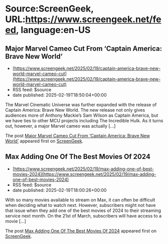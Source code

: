# Source:ScreenGeek, URL:https://www.screengeek.net/feed, language:en-US

## Major Marvel Cameo Cut From ‘Captain America: Brave New World’
 - [https://www.screengeek.net/2025/02/19/captain-america-brave-new-world-marvel-cameo-cut](https://www.screengeek.net/2025/02/19/captain-america-brave-new-world-marvel-cameo-cut)
 - RSS feed: $source
 - date published: 2025-02-19T18:50:04+00:00

<p>The Marvel Cinematic Universe was further expanded with the release of Captain America: Brave New World. The new release not only gives audiences more of Anthony Mackie&#8217;s Sam Wilson as Captain America, but we have ties to other MCU projects including The Incredible Hulk. As it turns out, however, a major Marvel cameo was actually [...]</p>
<p>The post <a href="https://www.screengeek.net/2025/02/19/captain-america-brave-new-world-marvel-cameo-cut/">Major Marvel Cameo Cut From &#8216;Captain America: Brave New World&#8217;</a> appeared first on <a href="https://www.screengeek.net">ScreenGeek</a>.</p>

## Max Adding One Of The Best Movies Of 2024
 - [https://www.screengeek.net/2025/02/19/max-adding-one-of-best-movies-2024](https://www.screengeek.net/2025/02/19/max-adding-one-of-best-movies-2024)
 - RSS feed: $source
 - date published: 2025-02-19T18:00:26+00:00

<p>With so many movies available to stream on Max, it can often be difficult when deciding what to watch next. However, subscribers might not have that issue when they add one of the best movies of 2024 to their streaming service next month. On the 21st of March, subscribers will have access to a movie [...]</p>
<p>The post <a href="https://www.screengeek.net/2025/02/19/max-adding-one-of-best-movies-2024/">Max Adding One Of The Best Movies Of 2024</a> appeared first on <a href="https://www.screengeek.net">ScreenGeek</a>.</p>

